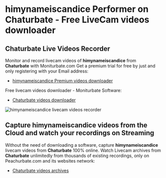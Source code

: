# himynameiscandice Performer on Chaturbate - Free LiveCam videos downloader

## Chaturbate Live Videos Recorder

Monitor and record livecam videos of **himynameiscandice** from **Chaturbate** with Moniturbate.com
Get a premium trial for free by just and only registering with your Email address:
* [himynameiscandice Premium videos downloader](https://moniturbate.com/request-demo-licence-key.html)

Free livecam videos downloader - Moniturbate Software:
* [Chaturbate videos downloader](https://moniturbate.com/moniturbate-download-software.html)

![himynameiscandice livecam videos recorder](https://peachurnet.com/templates/moniturbate-software.png)


## Capture himynameiscandice videos from the Cloud and watch your recordings on Streaming

Without the need of downloading a software, capture **himynameiscandice** livecam videos from **Chaturbate** 100% online.
Watch Livecam archives from **Chaturbate** unlimitedly from thousands of existing recordings, only on Peachurbate.com and its websites network:
* [Chaturbate videos archives](https://peachurnet.com/)